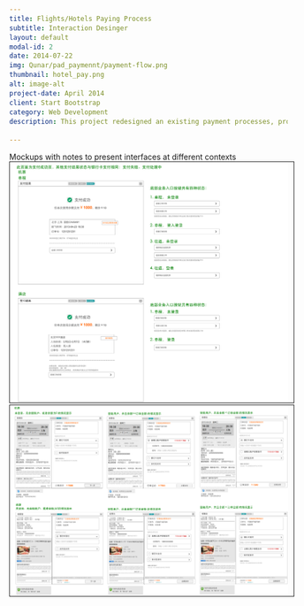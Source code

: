 ```yaml
---
title: Flights/Hotels Paying Process
subtitle: Interaction Desinger
layout: default
modal-id: 2
date: 2014-07-22
img: Qunar/pad_paymennt/payment-flow.png
thumbnail: hotel_pay.png
alt: image-alt
project-date: April 2014
client: Start Bootstrap
category: Web Development
description: This project redesigned an existing payment processes, providing an easier paying experience for users.  

---
```

 Mockups with notes to present interfaces at different contexts  
<img src="img/portfolio/Qunar/pad_paymennt/account_pay_success.png" width="800px" border="1px" style="PADDING-RIGHT: 10px"> 
<img src="img/portfolio/Qunar/pad_paymennt/payment.png" width="800px" border="1px" style="PADDING-RIGHT: 10px"> 
